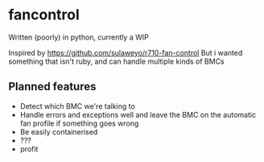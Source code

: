 # fancontrol
Written (poorly) in python, currently a WIP

Inspired by https://github.com/sulaweyo/r710-fan-control
But i wanted something that isn't ruby, and can handle multiple kinds of BMCs

## Planned features
* Detect which BMC we're talking to
* Handle errors and exceptions well and leave the BMC on the automatic fan profile if something goes wrong
* Be easily containerised
* ???
* profit
